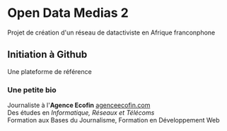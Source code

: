 # Open Data Medias 2
Projet de création d'un réseau de datactiviste en Afrique franconphone
## Initiation à Github
Une plateforme de référence
### Une petite bio  
Journaliste à l'**Agence Ecofin** [agenceecofin.com](href="agenceecofin.com") <br>
Des études en _Informatique, Réseaux et Télécoms_<br>
Formation aux Bases du Journalisme, Formation en Développement Web
